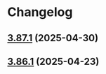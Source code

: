# Changelog

## [3.87.1](https://github.com/sanity-io/sanity/compare/v3.86.1...v3.87.1) (2025-04-30)

## [3.86.1](https://github.com/sanity-io/sanity/compare/v3.86.0...v3.86.1) (2025-04-23)
